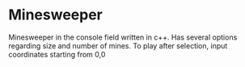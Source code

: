 # Minesweeper
 Minesweeper in the console field written in c++. Has several options regarding size and number of mines. To play after selection, input coordinates starting from 0,0
